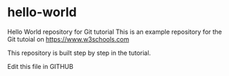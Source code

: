 # hello-world
Hello World repository for Git tutorial
This is an example repository for the Git tutoial on https://www.w3schools.com

This repository is built step by step in the tutorial.

Edit this file in GITHUB
